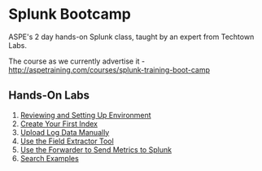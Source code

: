 # Splunk Bootcamp


ASPE's 2 day hands-on Splunk class, taught by an expert from Techtown Labs.

The course as we currently advertise it - http://aspetraining.com/courses/splunk-training-boot-camp

## Hands-On Labs

1. [Reviewing and Setting Up Environment](labs/01.md)
2. [Create Your First Index](labs/02.md)
3. [Upload Log Data Manually](labs/03.md)
4. [Use the Field Extractor Tool](labs/04.md)
5. [Use the Forwarder to Send Metrics to Splunk](labs/05.md)
6. [Search Examples](labs/06.md)
